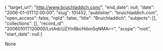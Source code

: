 {
  "target_url": "http://www.bruichladdich.com/", 
  "end_date": null, 
  "date": "2006-01-01T12:00:00", 
  "slug": 101452, 
  "publisher": "bruichladdich.com", 
  "open_access": false, 
  "npld": false, 
  "title": "Bruichladdich", 
  "subjects": [], 
  "collections": [], 
  "record_id": "20060101T120000/LvtAdcUZYmBkcHdxn5qNMA==", 
  "scope": "root", 
  "start_date": null
}

None